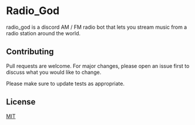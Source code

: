 # Radio_God

radio_god is a discord AM / FM radio bot that lets you stream music from a radio station around the world.

## Contributing

Pull requests are welcome. For major changes, please open an issue first to discuss what you would like to change.

Please make sure to update tests as appropriate.

## License

[MIT](https://choosealicense.com/licenses/mit/)
